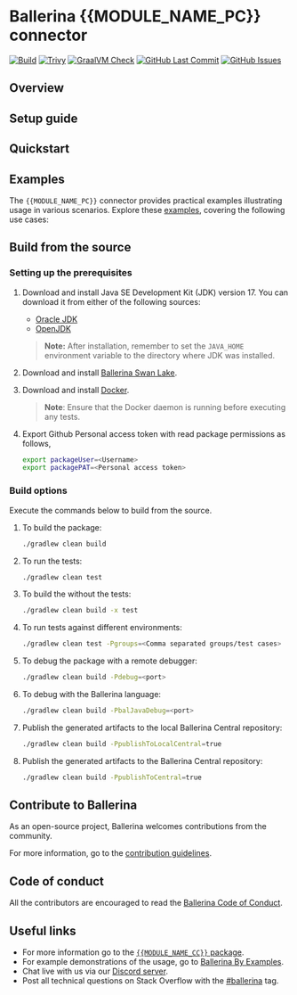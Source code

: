 # Ballerina {{MODULE_NAME_PC}} connector

[![Build](https://github.com/{{REPO_ORG}}/{{REPO_NAME}}/actions/workflows/ci.yml/badge.svg)](https://github.com/{{REPO_ORG}}/{{REPO_NAME}}/actions/workflows/ci.yml)
[![Trivy](https://github.com/{{REPO_ORG}}/{{REPO_NAME}}/actions/workflows/trivy-scan.yml/badge.svg)](https://github.com/{{REPO_ORG}}/{{REPO_NAME}}/actions/workflows/trivy-scan.yml)
[![GraalVM Check](https://github.com/{{REPO_ORG}}/{{REPO_NAME}}/actions/workflows/build-with-bal-test-native.yml/badge.svg)](https://github.com/{{REPO_ORG}}/{{REPO_NAME}}/actions/workflows/build-with-bal-test-native.yml)
[![GitHub Last Commit](https://img.shields.io/github/last-commit/{{REPO_ORG}}/{{REPO_NAME}}.svg)](https://github.com/{{REPO_ORG}}/{{REPO_NAME}}/commits/master)
[![GitHub Issues](https://img.shields.io/github/issues/{{REPO_ORG}}/ballerina-library/module/{{MODULE_NAME_CC}}.svg?label=Open%20Issues)](https://github.com/{{REPO_ORG}}/ballerina-library/labels/module%{{MODULE_NAME_CC}})

## Overview

[//]: # (TODO: Add overview mentioning the purpose of the module, supported REST API versions, and other high-level details.)

## Setup guide

[//]: # (TODO: Add detailed steps to obtain credentials and configure the module.)

## Quickstart

[//]: # (TODO: Add a quickstart guide to demonstrate a basic functionality of the module, including sample code snippets.)

## Examples

The `{{MODULE_NAME_PC}}` connector provides practical examples illustrating usage in various scenarios. Explore these [examples](https://github.com/{{REPO_NAME}}/tree/main/examples/), covering the following use cases:

[//]: # (TODO: Add examples)

## Build from the source

### Setting up the prerequisites

1. Download and install Java SE Development Kit (JDK) version 17. You can download it from either of the following sources:

    * [Oracle JDK](https://www.oracle.com/java/technologies/downloads/)
    * [OpenJDK](https://adoptium.net/)

   > **Note:** After installation, remember to set the `JAVA_HOME` environment variable to the directory where JDK was installed.

2. Download and install [Ballerina Swan Lake](https://ballerina.io/).

3. Download and install [Docker](https://www.docker.com/get-started).

   > **Note**: Ensure that the Docker daemon is running before executing any tests.

4. Export Github Personal access token with read package permissions as follows,

    ```bash
    export packageUser=<Username>
    export packagePAT=<Personal access token>
    ```

### Build options

Execute the commands below to build from the source.

1. To build the package:

   ```bash
   ./gradlew clean build
   ```

2. To run the tests:

   ```bash
   ./gradlew clean test
   ```

3. To build the without the tests:

   ```bash
   ./gradlew clean build -x test
   ```

4. To run tests against different environments:

   ```bash
   ./gradlew clean test -Pgroups=<Comma separated groups/test cases>
   ```

5. To debug the package with a remote debugger:

   ```bash
   ./gradlew clean build -Pdebug=<port>
   ```

6. To debug with the Ballerina language:

   ```bash
   ./gradlew clean build -PbalJavaDebug=<port>
   ```

7. Publish the generated artifacts to the local Ballerina Central repository:

    ```bash
    ./gradlew clean build -PpublishToLocalCentral=true
    ```

8. Publish the generated artifacts to the Ballerina Central repository:

   ```bash
   ./gradlew clean build -PpublishToCentral=true
   ```

## Contribute to Ballerina

As an open-source project, Ballerina welcomes contributions from the community.

For more information, go to the [contribution guidelines](https://github.com/{{REPO_ORG}}/ballerina-lang/blob/master/CONTRIBUTING.md).

## Code of conduct

All the contributors are encouraged to read the [Ballerina Code of Conduct](https://ballerina.io/code-of-conduct).

## Useful links

* For more information go to the [`{{MODULE_NAME_CC}}` package](https://central.ballerina.io/ballerinax/{{MODULE_NAME_CC}}/latest).
* For example demonstrations of the usage, go to [Ballerina By Examples](https://ballerina.io/learn/by-example/).
* Chat live with us via our [Discord server](https://discord.gg/ballerinalang).
* Post all technical questions on Stack Overflow with the [#ballerina](https://stackoverflow.com/questions/tagged/ballerina) tag.
